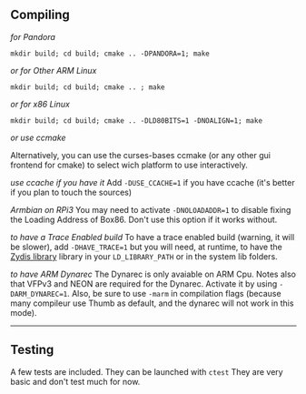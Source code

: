 Compiling
----
*for Pandora*

 `mkdir build; cd build; cmake .. -DPANDORA=1; make`

*or for Other ARM Linux*

 `mkdir build; cd build; cmake .. ; make`

*or for x86 Linux*

 `mkdir build; cd build; cmake .. -DLD80BITS=1 -DNOALIGN=1; make`

*or use ccmake*

Alternatively, you can use the curses-bases ccmake (or any other gui frontend for cmake) to select wich platform to use interactively.

*use ccache if you have it*
Add `-DUSE_CCACHE=1` if you have ccache (it's better if you plan to touch the sources)

*Armbian on RPi3*
You may need to activate `-DNOLOADADDR=1` to disable fixing the Loading Address of Box86. Don't use this option if it works without.

*to have a Trace Enabled build*
To have a trace enabled build (warning, it will be slower), add `-DHAVE_TRACE=1` but you will need, at runtime, to have the [Zydis library](https://github.com/zyantific/zydis) library in your `LD_LIBRARY_PATH` or in the system lib folders.

*to have ARM Dynarec*
The Dynarec is only avaiable on ARM Cpu. Notes also that VFPv3 and NEON are required for the Dynarec. Activate it by using `-DARM_DYNAREC=1`. Also, be sure to use `-marm` in compilation flags (because many compileur use Thumb as default, and the dynarec will not work in this mode).

----

Testing
----
A few tests are included.
They can be launched with `ctest`
They are very basic and don't test much for now.

